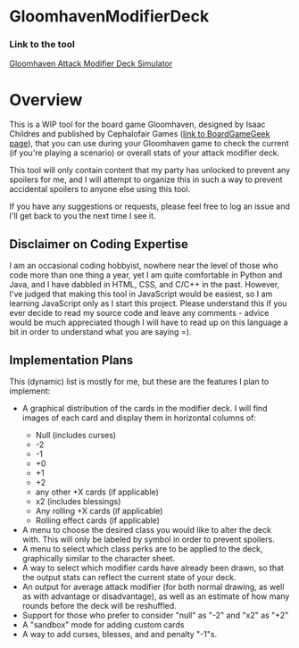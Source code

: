 # GloomhavenModifierDeck

<h3> Link to the tool </h3>

[Gloomhaven Attack Modifier Deck Simulator](https://happyquack.github.io/GloomhavenModifierDeck)

<h1> Overview </h1>

This is a WIP tool for the board game Gloomhaven, designed by Isaac Childres and published by Cephalofair Games ([link to BoardGameGeek page](https://boardgamegeek.com/boardgame/174430/gloomhaven)), that you can use during your Gloomhaven game to check the current (if you're playing a scenario) or overall stats of your attack modifier deck.

This tool will only contain content that my party has unlocked to prevent any spoilers for me, and I will attempt to organize this in such a way to prevent accidental spoilers to anyone else using this tool.

If you have any suggestions or requests, please feel free to log an issue and I'll get back to you the next time I see it.

<h2> Disclaimer on Coding Expertise </h2>

I am an occasional coding hobbyist, nowhere near the level of those who code more than one thing a year, yet I am quite comfortable in Python and Java, and I have dabbled in HTML, CSS, and C/C++ in the past. However, I've judged that making this tool in JavaScript would be easiest, so I am learning JavaScript only as I start this project. Please understand this if you ever decide to read my source code and leave any comments - advice would be much appreciated though I will have to read up on this language a bit in order to understand what you are saying =).

<h2> Implementation Plans </h2>

This (dynamic) list is mostly for me, but these are the features I plan to implement:

<ul>
  <li> A graphical distribution of the cards in the modifier deck. I will find images of each card and display them in horizontal columns of: </li>
    <ul>
      <li> Null (includes curses) </li>
      <li> -2 </li>
      <li> -1 </li>
      <li> +0 </li>
      <li> +1 </li>
      <li> +2 </li>
      <li> any other +X cards (if applicable) </li>
      <li> x2 (includes blessings) </li>
      <li> Any rolling +X cards (if applicable) </li>
      <li> Rolling effect cards (if applicable) </li>
    </ul>
  <li> A menu to choose the desired class you would like to alter the deck with. This will only be labeled by symbol in order to prevent spoilers. </li>
  <li> A menu to select which class perks are to be applied to the deck, graphically similar to the character sheet. </li>
  <li> A way to select which modifier cards have already been drawn, so that the output stats can reflect the current state of your deck. </li>
  <li> An output for average attack modifier (for both normal drawing, as well as with advantage or disadvantage), as well as an estimate of how many rounds before the deck will be reshuffled. </li>
  <li> Support for those who prefer to consider "null" as "-2" and "x2" as "+2"
  <li> A "sandbox" mode for adding custom cards </li>
  <li> A way to add curses, blesses, and and penalty "-1"s. </li>
</ul>
